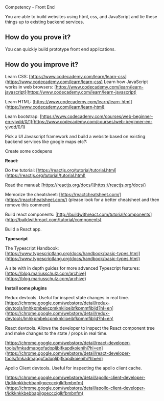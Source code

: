 Competency - Front End

You are able to build websites using html, css, and JavaScript and tie these things up to existing backend services.

## How do you prove it?

You can quickly build prototype front end applications.  

## How do you improve it?

Learn CSS: [https://www.codecademy.com/learn/learn-css](https://www.codecademy.com/learn/learn-css) Learn how JavaScript works in web browsers: [https://www.codecademy.com/learn/learn-javascript](https://www.codecademy.com/learn/learn-javascript) 

Learn HTML: [https://www.codecademy.com/learn/learn-html](https://www.codecademy.com/learn/learn-html) 

Learn bootstrap: [https://www.codecademy.com/courses/web-beginner-en-yjvdd/0/1](https://www.codecademy.com/courses/web-beginner-en-yjvdd/0/1) 

Pick a UI Javascript framework and build a website based on existing backend services like google maps etc?: 

Create some codepens

**React:** 

Do the tutorial: [https://reactjs.org/tutorial/tutorial.html](https://reactjs.org/tutorial/tutorial.html) 

Read the manual: [https://reactjs.org/docs/](https://reactjs.org/docs/) 

Memorize the cheatsheet: [https://reactcheatsheet.com/](https://reactcheatsheet.com/) (please look for a better cheatsheet and then remove this comment)

Build react components: [http://buildwithreact.com/tutorial/components](http://buildwithreact.com/tutorial/components) 

Build a React app.

**Typescript**

The Typescript Handbook: [https://www.typescriptlang.org/docs/handbook/basic-types.html](https://www.typescriptlang.org/docs/handbook/basic-types.html)

A site with in depth guides for more advanced Typescript features: [https://blog.mariusschulz.com/archive](https://blog.mariusschulz.com/archive)

**Install some plugins**

Redux devtools. Useful for inspect state changes in real time. [https://chrome.google.com/webstore/detail/redux-devtools/lmhkpmbekcpmknklioeibfkpmmfibljd?hl=en](https://chrome.google.com/webstore/detail/redux-devtools/lmhkpmbekcpmknklioeibfkpmmfibljd?hl=en)

React devtools. Allows the developer to inspect the React component tree and make changes to the state / props in real time.

[https://chrome.google.com/webstore/detail/react-developer-tools/fmkadmapgofadopljbjfkapdkoienihi?hl=en](https://chrome.google.com/webstore/detail/react-developer-tools/fmkadmapgofadopljbjfkapdkoienihi?hl=en)

Apollo Client devtools. Useful for inspecting the apollo client cache. 

[https://chrome.google.com/webstore/detail/apollo-client-developer-t/jdkknkkbebbapilgoeccciglkfbmbnfm](https://chrome.google.com/webstore/detail/apollo-client-developer-t/jdkknkkbebbapilgoeccciglkfbmbnfm)

